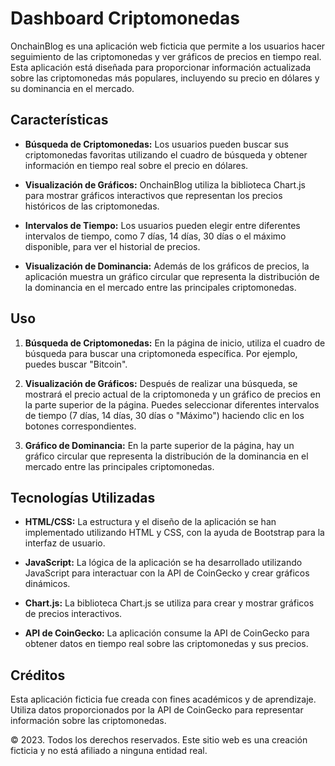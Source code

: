 # Dashboard Criptomonedas

OnchainBlog es una aplicación web ficticia que permite a los usuarios hacer seguimiento de las criptomonedas y ver gráficos de precios en tiempo real. Esta aplicación está diseñada para proporcionar información actualizada sobre las criptomonedas más populares, incluyendo su precio en dólares y su dominancia en el mercado.

## Características

- **Búsqueda de Criptomonedas:** Los usuarios pueden buscar sus criptomonedas favoritas utilizando el cuadro de búsqueda y obtener información en tiempo real sobre el precio en dólares.

- **Visualización de Gráficos:** OnchainBlog utiliza la biblioteca Chart.js para mostrar gráficos interactivos que representan los precios históricos de las criptomonedas.

- **Intervalos de Tiempo:** Los usuarios pueden elegir entre diferentes intervalos de tiempo, como 7 días, 14 días, 30 días o el máximo disponible, para ver el historial de precios.

- **Visualización de Dominancia:** Además de los gráficos de precios, la aplicación muestra un gráfico circular que representa la distribución de la dominancia en el mercado entre las principales criptomonedas.

## Uso

1. **Búsqueda de Criptomonedas:** En la página de inicio, utiliza el cuadro de búsqueda para buscar una criptomoneda específica. Por ejemplo, puedes buscar "Bitcoin".

2. **Visualización de Gráficos:** Después de realizar una búsqueda, se mostrará el precio actual de la criptomoneda y un gráfico de precios en la parte superior de la página. Puedes seleccionar diferentes intervalos de tiempo (7 días, 14 días, 30 días o "Máximo") haciendo clic en los botones correspondientes.

3. **Gráfico de Dominancia:** En la parte superior de la página, hay un gráfico circular que representa la distribución de la dominancia en el mercado entre las principales criptomonedas.


## Tecnologías Utilizadas

- **HTML/CSS:** La estructura y el diseño de la aplicación se han implementado utilizando HTML y CSS, con la ayuda de Bootstrap para la interfaz de usuario.

- **JavaScript:** La lógica de la aplicación se ha desarrollado utilizando JavaScript para interactuar con la API de CoinGecko y crear gráficos dinámicos.

- **Chart.js:** La biblioteca Chart.js se utiliza para crear y mostrar gráficos de precios interactivos.

- **API de CoinGecko:** La aplicación consume la API de CoinGecko para obtener datos en tiempo real sobre las criptomonedas y sus precios.

## Créditos

Esta aplicación ficticia fue creada con fines académicos y de aprendizaje. Utiliza datos proporcionados por la API de CoinGecko para representar información sobre las criptomonedas.


© 2023. Todos los derechos reservados. Este sitio web es una creación ficticia y no está afiliado a ninguna entidad real.
